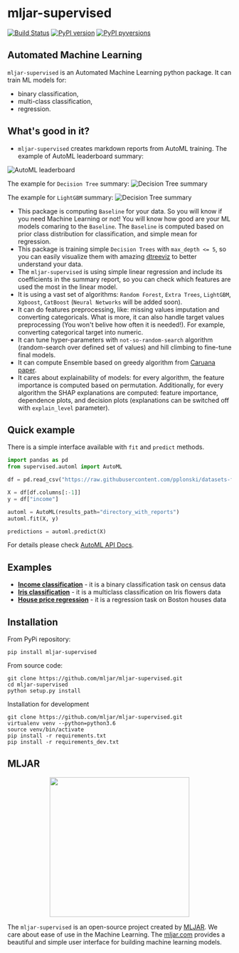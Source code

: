 # mljar-supervised

[![Build Status](https://travis-ci.org/mljar/mljar-supervised.svg?branch=master)](https://travis-ci.org/mljar/mljar-supervised)
[![PyPI version](https://badge.fury.io/py/mljar-supervised.svg)](https://badge.fury.io/py/mljar-supervised)
[![PyPI pyversions](https://img.shields.io/pypi/pyversions/mljar-supervised.svg)](https://pypi.python.org/pypi/mljar-supervised/)

## Automated Machine Learning 

`mljar-supervised` is an Automated Machine Learning python package. It can train ML models for:

- binary classification,
- multi-class classification,
- regression.

## What's good in it?

- `mljar-supervised` creates markdown reports from AutoML training. The example of AutoML leaderboard summary:

![AutoML leaderboard](https://github.com/mljar/mljar-examples/blob/master/media/automl_summary.gif)

The example for `Decision Tree` summary:
![Decision Tree summary](https://github.com/mljar/mljar-examples/blob/master/media/decision_tree_summary.gif)

The example for `LightGBM` summary:
![Decision Tree summary](https://github.com/mljar/mljar-examples/blob/master/media/lightgbm_summary.gif)

- This package is computing `Baseline` for your data. So you will know if you need Machine Learning or not! You will know how good are your ML models comaring to the `Baseline`. The `Baseline` is computed based on prior class distribution for classification, and simple mean for regression.
- This package is training simple `Decision Trees` with `max_depth <= 5`, so you can easily visualize them with amazing [dtreeviz](https://github.com/parrt/dtreeviz) to better understand your data.
- The `mljar-supervised` is using simple linear regression and include its coefficients in the summary report, so you can check which features are used the most in the linear model.
- It is using a vast set of algorithms: `Random Forest`, `Extra Trees`, `LightGBM`, `Xgboost`, `CatBoost` (`Neural Networks` will be added soon).
- It can do features preprocessing, like: missing values imputation and converting categoricals. What is more, it can also handle target values preprocessing (You won't belive how often it is needed!). For example, converting categorical target into numeric.
- It can tune hyper-parameters with `not-so-random-search` algorithm (random-search over defined set of values) and hill climbing to fine-tune final models.
- It can compute Ensemble based on greedy algorithm from [Caruana paper](http://www.cs.cornell.edu/~alexn/papers/shotgun.icml04.revised.rev2.pdf).
- It cares about explainability of models: for every algorithm, the feature importance is computed based on permutation. Additionally, for every algorithm the SHAP explanations are computed: feature importance, dependence plots, and decision plots (explanations can be switched off with `explain_level` parameter).

## Quick example

There is a simple interface available with `fit` and `predict` methods.

```python
import pandas as pd
from supervised.automl import AutoML

df = pd.read_csv("https://raw.githubusercontent.com/pplonski/datasets-for-start/master/adult/data.csv", skipinitialspace=True)

X = df[df.columns[:-1]]
y = df["income"]

automl = AutoML(results_path="directory_with_reports")
automl.fit(X, y)

predictions = automl.predict(X)
```

For details please check [AutoML API Docs](docs/api.md).

## Examples

- [**Income classification**](https://github.com/mljar/mljar-examples/tree/master/Income_classification) - it is a binary classification task on census data
- [**Iris classification**](https://github.com/mljar/mljar-examples/tree/master/Iris_classification) - it is a multiclass classification on Iris flowers data
- [**House price regression**](https://github.com/mljar/mljar-examples/tree/master/House_price_regression) - it is a regression task on Boston houses data

## Installation

From PyPi repository:

```
pip install mljar-supervised
```

From source code:

```
git clone https://github.com/mljar/mljar-supervised.git
cd mljar-supervised
python setup.py install
```

Installation for development
```
git clone https://github.com/mljar/mljar-supervised.git
virtualenv venv --python=python3.6
source venv/bin/activate
pip install -r requirements.txt
pip install -r requirements_dev.txt
```

## MLJAR
<p align="center">
  <img src="https://github.com/mljar/mljar-examples/blob/master/media/large_logo.png" width="314" />
</p>

The `mljar-supervised` is an open-source project created by [MLJAR](https://mljar.com). We care about ease of use in the Machine Learning. 
The [mljar.com](https://mljar.com) provides a beautiful and simple user interface for building machine learning models.
